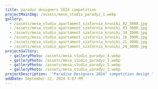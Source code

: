 ```yaml
---
title: paradyż designers 2024 competition
projectMainImg: /assets/mesa_studio_paradyz_1.webp
gallery:
  - /assets/mesa_studio_apartament_szafarnia_kroniki_02_3000.jpg
  - /assets/mesa_studio_apartament_szafarnia_kroniki_03_3000.jpg
  - /assets/mesa_studio_apartament_szafarnia_kroniki_34_3000.jpg
  - /assets/mesa_studio_apartament_szafarnia_kroniki_16_3000.jpg
  - /assets/mesa_studio_apartament_szafarnia_kroniki_21_3000.jpg
  - /assets/mesa_studio_apartament_szafarnia_kroniki_24_3000.jpg
projectGallery:
  - galleryPhoto: /assets/mesa_studio_paradyz_4.webp
  - galleryPhoto: /assets/mesa_studio_paradyz_3.webp
  - galleryPhoto: /assets/mesa_studio_paradyz_5.webp
  - galleryPhoto: /assets/mesa_studio_paradyz_2.webp
projectDescription: '"Paradise Designers 2024" competition design.'
addDate: September 22, 2024 4:07 PM
---
```

